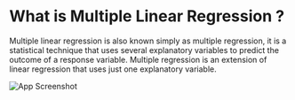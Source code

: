 
# What is Multiple Linear Regression ?

Multiple linear regression is also known simply as multiple regression, it is a statistical technique that uses several explanatory variables to predict the outcome of a response variable. 
Multiple regression is an extension of linear regression that uses just one explanatory variable.




![App Screenshot](https://miro.medium.com/v2/resize:fit:1200/1*d76fdzlaRBvmWfRy2mxqhA.png)